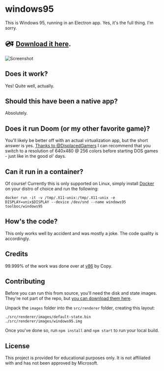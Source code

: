 # windows95

This is Windows 95, running in an Electron app. Yes, it's the full thing. I'm sorry. 

## 💿⏬ [Download it here](https://github.com/felixrieseberg/windows95/releases).

![Screenshot](https://user-images.githubusercontent.com/1426799/44532591-4ceb3680-a6a8-11e8-8c2c-bc29f3bfdef7.png)

## Does it work?
Yes! Quite well, actually.

## Should this have been a native app?
Absolutely.

## Does it run Doom (or my other favorite game)?
You'll likely be better off with an actual virtualization app, but the short answer is yes. [Thanks to
@DisplacedGamers](https://youtu.be/xDXqmdFxofM) I can recommend that you switch to a resolution of 
640x480 @ 256 colors before starting DOS games - just like in the good ol' days.

## Can it run in a container?
Of course!  Currently this is only supported on Linux, simply install [Docker](http://docker.io) on your distro of choice and run the following:

    docker run -it -v /tmp/.X11-unix:/tmp/.X11-unix -e DISPLAY=unix$DISPLAY --device /dev/snd --name windows95 toolboc/windows95

## How's the code?
This only works well by accident and was mostly a joke. The code quality is accordingly.

## Credits

99.999% of the work was done over at [v86](https://github.com/copy/v86/) by Copy.

## Contributing

Before you can run this from source, you'll need the disk and state images. They're not part of the repo,
but [you can download them here](https://mega.nz/#!euxygQBT!i03vtE4kYTgrZ1rjZa1gT2F8hvhcwIAgGBsY4ECjs0w).

Unpack the `images` folder into the `src/renderer` folder, creating this layout:

```
./src/renderer/images/default-state.bin
./src/renderer/images/windows95.img
```

Once you've done so, run `npm install` and `npm start` to run your local build.

## License

This project is provided for educational purposes only. It is not affiliated with and has
not been approved by Microsoft.
